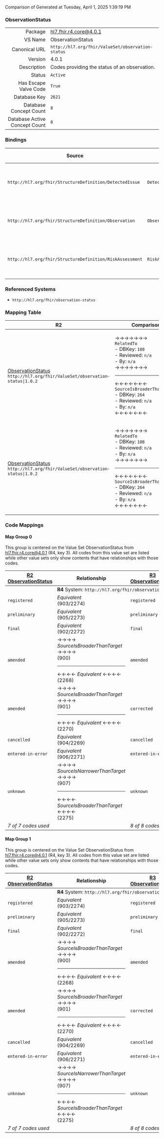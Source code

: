Comparison of 
Generated at Tuesday, April 1, 2025 1:39:19 PM

### ObservationStatus

|      |     |
| ---: | --- |
| Package | hl7.fhir.r4.core@4.0.1 |
| VS Name | ObservationStatus |
| Canonical URL | `http://hl7.org/fhir/ValueSet/observation-status` |
| Version | 4.0.1 |
| Description | Codes providing the status of an observation. |
| Status | `Active` |
| Has Escape Valve Code | `True` |
| Database Key | `2621` |
| Database Concept Count | `8` |
| Database Active Concept Count | `8` |
### Bindings

| Source | Element | Binding | Strength | Element Short |
| ------ | ------- | ------- | -------- | ------------- |
| `http://hl7.org/fhir/StructureDefinition/DetectedIssue` | `DetectedIssue.status` | `http://hl7.org/fhir/ValueSet/observation-status\|4.0.1` | `Required` | registered \| preliminary \| final \| amended + |
| `http://hl7.org/fhir/StructureDefinition/Observation` | `Observation.status` | `http://hl7.org/fhir/ValueSet/observation-status\|4.0.1` | `Required` | registered \| preliminary \| final \| amended + |
| `http://hl7.org/fhir/StructureDefinition/RiskAssessment` | `RiskAssessment.status` | `http://hl7.org/fhir/ValueSet/observation-status\|4.0.1` | `Required` | registered \| preliminary \| final \| amended + |

### Referenced Systems

* `http://hl7.org/fhir/observation-status`
### Mapping Table

| R2 | Comparison | R3 | Comparison | R4 | Comparison | R4B | Comparison | R5
| --- | --- | --- | --- | --- | --- | --- | --- | ---
| [ObservationStatus](/docs/R2/ValueSets/ObservationStatus.md)<br/> `http://hl7.org/fhir/ValueSet/observation-status\|1.0.2` | →→→→→→→<br/>`RelatedTo`<br/>- DBKey: `108`<br/>- Reviewed: `n/a`<br/>- By: `n/a`<br/>→→→→→→→<hr/>←←←←←←←<br/>`SourceIsBroaderThanTarget`<br/>- DBKey: `264`<br/>- Reviewed: `n/a`<br/>- By: `n/a`<br/>←←←←←←←| [ObservationStatus](/docs/R3/ValueSets/ObservationStatus.md)<br/> `http://hl7.org/fhir/ValueSet/observation-status\|3.0.2` | →→→→→→→<br/>`Equivalent`<br/>- DBKey: `394`<br/>- Reviewed: `n/a`<br/>- By: `n/a`<br/>→→→→→→→<hr/>←←←←←←←<br/>`Equivalent`<br/>- DBKey: `617`<br/>- Reviewed: `n/a`<br/>- By: `n/a`<br/>←←←←←←←| [ObservationStatus](/docs/R4/ValueSets/ObservationStatus.md)<br/> `http://hl7.org/fhir/ValueSet/observation-status\|4.0.1` | →→→→→→→<br/>`Equivalent`<br/>- DBKey: `1639`<br/>- Reviewed: `n/a`<br/>- By: `n/a`<br/>→→→→→→→<hr/>←←←←←←←<br/>`Equivalent`<br/>- DBKey: `1640`<br/>- Reviewed: `n/a`<br/>- By: `n/a`<br/>←←←←←←←| [ObservationStatus](/docs/R4B/ValueSets/ObservationStatus.md)<br/> `http://hl7.org/fhir/ValueSet/observation-status\|4.3.0` | →→→→→→→<br/>`Equivalent`<br/>- DBKey: `943`<br/>- Reviewed: `n/a`<br/>- By: `n/a`<br/>→→→→→→→<hr/>←←←←←←←<br/>`Equivalent`<br/>- DBKey: `1204`<br/>- Reviewed: `n/a`<br/>- By: `n/a`<br/>←←←←←←←| [DetectedIssueStatus](/docs/R5/ValueSets/DetectedIssueStatus.md)<br/> `http://hl7.org/fhir/ValueSet/detectedissue-status\|5.0.0` 
| [ObservationStatus](/docs/R2/ValueSets/ObservationStatus.md)<br/> `http://hl7.org/fhir/ValueSet/observation-status\|1.0.2` | →→→→→→→<br/>`RelatedTo`<br/>- DBKey: `108`<br/>- Reviewed: `n/a`<br/>- By: `n/a`<br/>→→→→→→→<hr/>←←←←←←←<br/>`SourceIsBroaderThanTarget`<br/>- DBKey: `264`<br/>- Reviewed: `n/a`<br/>- By: `n/a`<br/>←←←←←←←| [ObservationStatus](/docs/R3/ValueSets/ObservationStatus.md)<br/> `http://hl7.org/fhir/ValueSet/observation-status\|3.0.2` | →→→→→→→<br/>`Equivalent`<br/>- DBKey: `394`<br/>- Reviewed: `n/a`<br/>- By: `n/a`<br/>→→→→→→→<hr/>←←←←←←←<br/>`Equivalent`<br/>- DBKey: `617`<br/>- Reviewed: `n/a`<br/>- By: `n/a`<br/>←←←←←←←| [ObservationStatus](/docs/R4/ValueSets/ObservationStatus.md)<br/> `http://hl7.org/fhir/ValueSet/observation-status\|4.0.1` | →→→→→→→<br/>`Equivalent`<br/>- DBKey: `1639`<br/>- Reviewed: `n/a`<br/>- By: `n/a`<br/>→→→→→→→<hr/>←←←←←←←<br/>`Equivalent`<br/>- DBKey: `1640`<br/>- Reviewed: `n/a`<br/>- By: `n/a`<br/>←←←←←←←| [ObservationStatus](/docs/R4B/ValueSets/ObservationStatus.md)<br/> `http://hl7.org/fhir/ValueSet/observation-status\|4.3.0` | →→→→→→→<br/>`Equivalent`<br/>- DBKey: `943`<br/>- Reviewed: `n/a`<br/>- By: `n/a`<br/>→→→→→→→<hr/>←←←←←←←<br/>`Equivalent`<br/>- DBKey: `1204`<br/>- Reviewed: `n/a`<br/>- By: `n/a`<br/>←←←←←←←| [ObservationStatus](/docs/R5/ValueSets/ObservationStatus.md)<br/> `http://hl7.org/fhir/ValueSet/observation-status\|5.0.0` 

### Code Mappings


#### Map Group 0

This group is centered on the Value Set ObservationStatus from hl7.fhir.r4.core@4.0.1 (R4, key 3).
All codes from this value set are listed while other value sets only show contents that have relationships with those codes.

| [R2 ObservationStatus](/docs/R2/ValueSets/ObservationStatus.md)| Relationship | [R3 ObservationStatus](/docs/R3/ValueSets/ObservationStatus.md)| Relationship | R4 ObservationStatus| Relationship | [R4B ObservationStatus](/docs/R4B/ValueSets/ObservationStatus.md)| Relationship | [R5 DetectedIssueStatus](/docs/R5/ValueSets/DetectedIssueStatus.md)
| --- | --- | --- | --- | --- | --- | --- | --- | ---
| <td colspan="8">**R4** System: `http://hl7.org/fhir/observation-status`
| `registered`| _Equivalent_ <br/>(903/2274)| `registered`| _Equivalent_ <br/>(3576/5862)| **`registered`**| _Equivalent_ <br/>(16706/16707)| `registered`| _Equivalent_ <br/>(9106/11417)| `registered`
| `preliminary`| _Equivalent_ <br/>(905/2273)| `preliminary`| _Equivalent_ <br/>(3578/5864)| **`preliminary`**| _Equivalent_ <br/>(16708/16709)| `preliminary`| _Equivalent_ <br/>(9108/11419)| `preliminary`
| `final`| _Equivalent_ <br/>(902/2272)| `final`| _Equivalent_ <br/>(3575/5861)| **`final`**| _Equivalent_ <br/>(16710/16711)| `final`| _Equivalent_ <br/>(9105/11416)| `final`
| `amended`| →→→→ _SourceIsBroaderThanTarget_ →→→→ <br/>(900)<hr/>←←←← _Equivalent_ ←←←← <br/>(2268) | `amended`| _Equivalent_ <br/>(3574/5860)| **`amended`**| _Equivalent_ <br/>(16712/16713)| `amended`| _Equivalent_ <br/>(9104/11415)| `amended`
| `amended`| →→→→ _SourceIsBroaderThanTarget_ →→→→ <br/>(901)<hr/>←←←← _Equivalent_ ←←←← <br/>(2270) | `corrected`| _Equivalent_ <br/>(3580/5866)| **`corrected`**| _Equivalent_ <br/>(16714/16715)| `corrected`| _Equivalent_ <br/>(9110/11421)| `corrected`
| `cancelled`| _Equivalent_ <br/>(904/2269)| `cancelled`| _Equivalent_ <br/>(3577/5863)| **`cancelled`**| _Equivalent_ <br/>(16716/16717)| `cancelled`| _Equivalent_ <br/>(9107/11418)| `cancelled`
| `entered-in-error`| _Equivalent_ <br/>(906/2271)| `entered-in-error`| _Equivalent_ <br/>(3579/5865)| **`entered-in-error`**| _Equivalent_ <br/>(16718/16719)| `entered-in-error`| _Equivalent_ <br/>(9109/11420)| `entered-in-error`
| `unknown`| →→→→ _SourceIsNarrowerThanTarget_ →→→→ <br/>(907)<hr/>←←←← _SourceIsBroaderThanTarget_ ←←←← <br/>(2275) | `unknown`| _Equivalent_ <br/>(3581/5867)| **`unknown`**| _Equivalent_ <br/>(16720/16721)| `unknown`| _Equivalent_ <br/>(9111/11422)| `unknown`
| *7 of 7 codes used* | | *8 of 8 codes used* | | *8 of 8 codes used* | | *8 of 8 codes used* | | *8 of 4 codes used* 


#### Map Group 1

This group is centered on the Value Set ObservationStatus from hl7.fhir.r4.core@4.0.1 (R4, key 3).
All codes from this value set are listed while other value sets only show contents that have relationships with those codes.

| [R2 ObservationStatus](/docs/R2/ValueSets/ObservationStatus.md)| Relationship | [R3 ObservationStatus](/docs/R3/ValueSets/ObservationStatus.md)| Relationship | R4 ObservationStatus| Relationship | [R4B ObservationStatus](/docs/R4B/ValueSets/ObservationStatus.md)| Relationship | [R5 ObservationStatus](/docs/R5/ValueSets/ObservationStatus.md)
| --- | --- | --- | --- | --- | --- | --- | --- | ---
| <td colspan="8">**R4** System: `http://hl7.org/fhir/observation-status`
| `registered`| _Equivalent_ <br/>(903/2274)| `registered`| _Equivalent_ <br/>(3576/5862)| **`registered`**| _Equivalent_ <br/>(16706/16707)| `registered`| _Equivalent_ <br/>(9106/11417)| `registered`
| `preliminary`| _Equivalent_ <br/>(905/2273)| `preliminary`| _Equivalent_ <br/>(3578/5864)| **`preliminary`**| _Equivalent_ <br/>(16708/16709)| `preliminary`| _Equivalent_ <br/>(9108/11419)| `preliminary`
| `final`| _Equivalent_ <br/>(902/2272)| `final`| _Equivalent_ <br/>(3575/5861)| **`final`**| _Equivalent_ <br/>(16710/16711)| `final`| _Equivalent_ <br/>(9105/11416)| `final`
| `amended`| →→→→ _SourceIsBroaderThanTarget_ →→→→ <br/>(900)<hr/>←←←← _Equivalent_ ←←←← <br/>(2268) | `amended`| _Equivalent_ <br/>(3574/5860)| **`amended`**| _Equivalent_ <br/>(16712/16713)| `amended`| _Equivalent_ <br/>(9104/11415)| `amended`
| `amended`| →→→→ _SourceIsBroaderThanTarget_ →→→→ <br/>(901)<hr/>←←←← _Equivalent_ ←←←← <br/>(2270) | `corrected`| _Equivalent_ <br/>(3580/5866)| **`corrected`**| _Equivalent_ <br/>(16714/16715)| `corrected`| _Equivalent_ <br/>(9110/11421)| `corrected`
| `cancelled`| _Equivalent_ <br/>(904/2269)| `cancelled`| _Equivalent_ <br/>(3577/5863)| **`cancelled`**| _Equivalent_ <br/>(16716/16717)| `cancelled`| _Equivalent_ <br/>(9107/11418)| `cancelled`
| `entered-in-error`| _Equivalent_ <br/>(906/2271)| `entered-in-error`| _Equivalent_ <br/>(3579/5865)| **`entered-in-error`**| _Equivalent_ <br/>(16718/16719)| `entered-in-error`| _Equivalent_ <br/>(9109/11420)| `entered-in-error`
| `unknown`| →→→→ _SourceIsNarrowerThanTarget_ →→→→ <br/>(907)<hr/>←←←← _SourceIsBroaderThanTarget_ ←←←← <br/>(2275) | `unknown`| _Equivalent_ <br/>(3581/5867)| **`unknown`**| _Equivalent_ <br/>(16720/16721)| `unknown`| _Equivalent_ <br/>(9111/11422)| `unknown`
| *7 of 7 codes used* | | *8 of 8 codes used* | | *8 of 8 codes used* | | *8 of 8 codes used* | | *8 of 8 codes used* 

